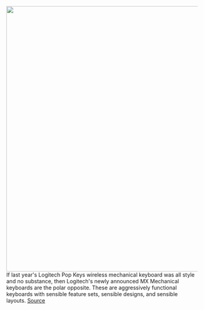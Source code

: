 <img src='https://cdn.vox-cdn.com/thumbor/HOrbLfO8cPX8GGpZEu2Ol3X-xu4=/0x0:2040x1360/1200x675/filters:focal(857x517:1183x843)/cdn.vox-cdn.com/uploads/chorus_image/image/70912569/jporter_220516_5225_0002.0.jpg' width='700px' /><br/>
If last year's Logitech Pop Keys wireless mechanical keyboard was all style and no substance, then Logitech's newly announced MX Mechanical keyboards are the polar opposite. These are aggressively functional keyboards with sensible feature sets, sensible designs, and sensible layouts.
<a href='https://www.theverge.com/23142714/logitech-mx-mechanical-mini-keyboard-review'> Source <a/>
